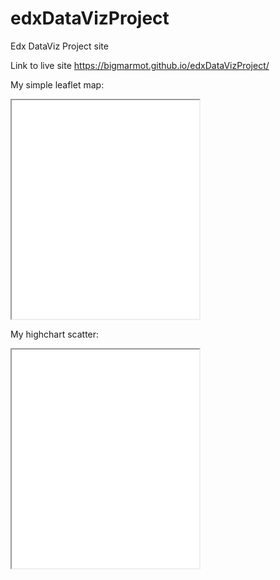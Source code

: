 # edxDataVizProject
Edx DataViz Project site

Link to live site https://bigmarmot.github.io/edxDataVizProject/

My simple leaflet map:
<iframe width=”600” height="350" seamless frameboarder= "0" src=”https://bigmarmot.github.io/leaflet-map-simple”></iframe>

My highchart scatter:
<iframe width=”90%” height=350 src=”https://bigmarmot.github.io/highcharts-scatter-csv”></iframe>
